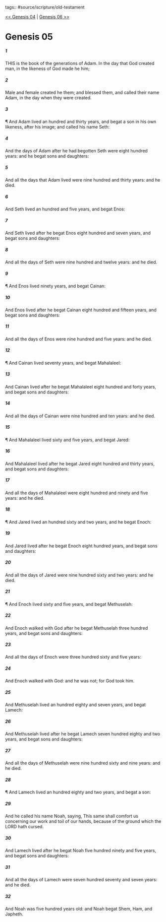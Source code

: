tags:: #source/scripture/old-testament

[<< Genesis 04](/old-testament/01_Genesis/Genesis_04.md) | [Genesis 06 >>](/old-testament/01_Genesis/Genesis_06.md)

# Genesis 05

##### 1

THIS is the book of the generations of Adam. In the day that God created man, in the likeness of God made he him;

##### 2

Male and female created he them; and blessed them, and called their name Adam, in the day when they were created.

##### 3

¶ And Adam lived an hundred and thirty years, and begat a son in his own likeness, after his image; and called his name Seth:

##### 4

And the days of Adam after he had begotten Seth were eight hundred years: and he begat sons and daughters:

##### 5

And all the days that Adam lived were nine hundred and thirty years: and he died.

##### 6

And Seth lived an hundred and five years, and begat Enos:

##### 7

And Seth lived after he begat Enos eight hundred and seven years, and begat sons and daughters:

##### 8

And all the days of Seth were nine hundred and twelve years: and he died.

##### 9

¶ And Enos lived ninety years, and begat Cainan:

##### 10

And Enos lived after he begat Cainan eight hundred and fifteen years, and begat sons and daughters:

##### 11

And all the days of Enos were nine hundred and five years: and he died.

##### 12

¶ And Cainan lived seventy years, and begat Mahalaleel:

##### 13

And Cainan lived after he begat Mahalaleel eight hundred and forty years, and begat sons and daughters:

##### 14

And all the days of Cainan were nine hundred and ten years: and he died.

##### 15

¶ And Mahalaleel lived sixty and five years, and begat Jared:

##### 16

And Mahalaleel lived after he begat Jared eight hundred and thirty years, and begat sons and daughters:

##### 17

And all the days of Mahalaleel were eight hundred and ninety and five years: and he died.

##### 18

¶ And Jared lived an hundred sixty and two years, and he begat Enoch:

##### 19

And Jared lived after he begat Enoch eight hundred years, and begat sons and daughters:

##### 20

And all the days of Jared were nine hundred sixty and two years: and he died.

##### 21

¶ And Enoch lived sixty and five years, and begat Methuselah:

##### 22

And Enoch walked with God after he begat Methuselah three hundred years, and begat sons and daughters:

##### 23

And all the days of Enoch were three hundred sixty and five years:

##### 24

And Enoch walked with God: and he was not; for God took him.

##### 25

And Methuselah lived an hundred eighty and seven years, and begat Lamech:

##### 26

And Methuselah lived after he begat Lamech seven hundred eighty and two years, and begat sons and daughters:

##### 27

And all the days of Methuselah were nine hundred sixty and nine years: and he died.

##### 28

¶ And Lamech lived an hundred eighty and two years, and begat a son:

##### 29

And he called his name Noah, saying, This same shall comfort us concerning our work and toil of our hands, because of the ground which the LORD hath cursed.

##### 30

And Lamech lived after he begat Noah five hundred ninety and five years, and begat sons and daughters:

##### 31

And all the days of Lamech were seven hundred seventy and seven years: and he died.

##### 32

And Noah was five hundred years old: and Noah begat Shem, Ham, and Japheth.
